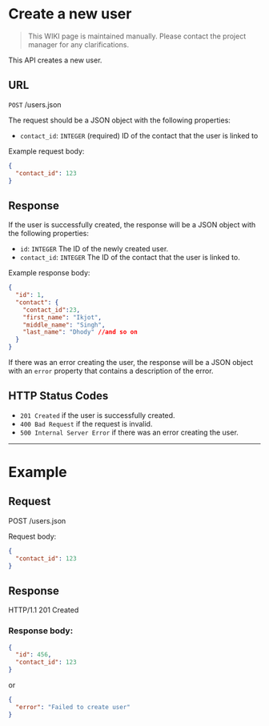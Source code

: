 # Create a new user

> This WIKI page is maintained manually. Please contact the project manager for any clarifications.

This API creates a new user.

## URL

`POST` /users.json

The request should be a JSON object with the following properties:

- `contact_id`: `INTEGER` (required)
  ID of the contact that the user is linked to

Example request body:

```json
{
  "contact_id": 123
}
```

## Response

If the user is successfully created, the response will be a JSON object with the following properties:

- `id`: `INTEGER`
  The ID of the newly created user.
- `contact_id`: `INTEGER`
  The ID of the contact that the user is linked to.

Example response body:

```json
{
  "id": 1,
  "contact": {
    "contact_id":23,
    "first_name": "Ikjot",
    "middle_name": "Singh",
    "last_name": "Dhody" //and so on
  }
}
```

If there was an error creating the user, the response will be a JSON object with an `error` property that contains a description of the error.

## HTTP Status Codes

- `201 Created` if the user is successfully created.
- `400 Bad Request` if the request is invalid.
- `500 Internal Server Error` if there was an error creating the user.

---

# Example

## Request

POST /users.json

Request body:

```json
{
  "contact_id": 123
}
```

## Response

HTTP/1.1 201 Created

### Response body:

```json
{
  "id": 456,
  "contact_id": 123
}
```

or

```json
{
  "error": "Failed to create user"
}
```
